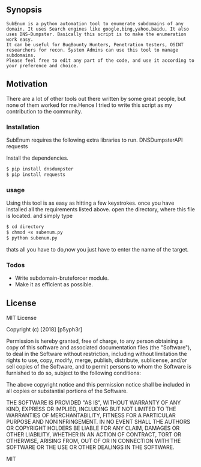 ## Synopsis

    SubEnum is a python automation tool to enumerate subdomains of any domain. It uses Search engines like google,bing,yahoo,baidu, It also uses DNS-Dumpster. Basically this script is to make the enumeration work easy.
    It can be useful for BugBounty Hunters, Penetration testers, OSINT researchers for recon. System Admins can use this tool to manage subdomains.
    Please feel free to edit any part of the code, and use it according to your preference and choice.

## Motivation

There are a lot of other tools out there written by some great people, but none of them worked for me.Hence I tried to write this script as my contribution to the community.


### Installation

SubEnum requires the following extra libraries to run.
    DNSDumpsterAPI
    requests

Install the dependencies.

```sh
$ pip install dnsdumpster
$ pip install requests
````

### usage
Using this tool is as easy as hitting a few keystrokes. once you have installed all the requirements listed above.
open the directory, where this file is located.
and simply type
```sh
$ cd directory
$ chmod +x subenum.py
$ python subenum.py
````
thats all you have to do,now you just have to enter the name of the target.
### Todos

 - Write  subdomain-bruteforcer module.
 - Make it as efficient as possible.

License
----
MIT License

Copyright (c) [2018] [p5yph3r]

Permission is hereby granted, free of charge, to any person obtaining a copy
of this software and associated documentation files (the "Software"), to deal
in the Software without restriction, including without limitation the rights
to use, copy, modify, merge, publish, distribute, sublicense, and/or sell
copies of the Software, and to permit persons to whom the Software is
furnished to do so, subject to the following conditions:

The above copyright notice and this permission notice shall be included in all
copies or substantial portions of the Software.

THE SOFTWARE IS PROVIDED "AS IS", WITHOUT WARRANTY OF ANY KIND, EXPRESS OR
IMPLIED, INCLUDING BUT NOT LIMITED TO THE WARRANTIES OF MERCHANTABILITY,
FITNESS FOR A PARTICULAR PURPOSE AND NONINFRINGEMENT. IN NO EVENT SHALL THE
AUTHORS OR COPYRIGHT HOLDERS BE LIABLE FOR ANY CLAIM, DAMAGES OR OTHER
LIABILITY, WHETHER IN AN ACTION OF CONTRACT, TORT OR OTHERWISE, ARISING FROM,
OUT OF OR IN CONNECTION WITH THE SOFTWARE OR THE USE OR OTHER DEALINGS IN THE
SOFTWARE.

MIT

[//]: # (These are reference links used in the body of this note and get stripped out when the markdown processor does its job. There is no need to format nicely because it shouldn't be seen. Thanks SO - http://stackoverflow.com/questions/4823468/store-comments-in-markdown-syntax)


   [dill]: <https://github.com/joemccann/dillinger>
   [git-repo-url]: <https://github.com/joemccann/dillinger.git>
   [john gruber]: <http://daringfireball.net>
   [df1]: <http://daringfireball.net/projects/markdown/>
   [markdown-it]: <https://github.com/markdown-it/markdown-it>
   [Ace Editor]: <http://ace.ajax.org>
   [node.js]: <http://nodejs.org>
   [Twitter Bootstrap]: <http://twitter.github.com/bootstrap/>
   [jQuery]: <http://jquery.com>
   [@tjholowaychuk]: <http://twitter.com/tjholowaychuk>
   [express]: <http://expressjs.com>
   [AngularJS]: <http://angularjs.org>
   [Gulp]: <http://gulpjs.com>

   [PlDb]: <https://github.com/joemccann/dillinger/tree/master/plugins/dropbox/README.md>
   [PlGh]: <https://github.com/joemccann/dillinger/tree/master/plugins/github/README.md>
   [PlGd]: <https://github.com/joemccann/dillinger/tree/master/plugins/googledrive/README.md>
   [PlOd]: <https://github.com/joemccann/dillinger/tree/master/plugins/onedrive/README.md>
   [PlMe]: <https://github.com/joemccann/dillinger/tree/master/plugins/medium/README.md>
   [PlGa]: <https://github.com/RahulHP/dillinger/blob/master/plugins/googleanalytics/README.md>
